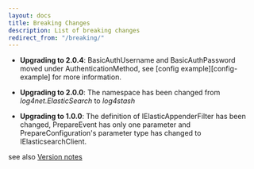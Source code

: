```yaml
---
layout: docs
title: Breaking Changes
description: List of breaking changes
redirect_from: "/breaking/"
---
```


* __Upgrading to 2.0.4__: BasicAuthUsername and BasicAuthPassword moved under AuthenticationMethod, see [config example][config-example] for more information.

* __Upgrading to 2.0.0__: The namespace has been changed from _log4net.ElasticSearch_ to _log4stash_ 

* __Upgrading to 1.0.0__: The definition of IElasticAppenderFilter has been changed, PrepareEvent has only one parameter and PrepareConfiguration's parameter type has changed to IElasticsearchClient.


see also [Version notes](http://urielha.github.io/log4stash/notes.html)
